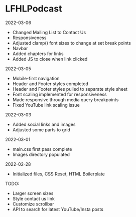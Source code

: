 # LFHLPodcast

2022-03-06
 - Changed Mailing List to Contact Us
 - Responsiveness 
  - Adjusted clamp() font sizes to change at set break points
 - Navbar
  - Added chapters for links
  - Added JS to close when link clicked

2022-03-05
 - Mobile-first navigation
 - Header and Footer styles completed
 - Header and Footer styles pulled to separate style sheet
 - Font scaling implemented for responsiveness
 - Made responsive through media query breakpoints
 - Fixed YouTube link scaling issue

2022-03-03
 - Added social links and images
 - Adjusted some parts to grid

2022-03-01
 - main.css first pass complete
 - Images directory populated

2022-02-28
 - Initialized files, CSS Reset, HTML Boilerplate

TODO:
 - Larger screen sizes
 - Style contact us link
 - Customize scrollbar
 - API to search for latest YouTube/Insta posts
